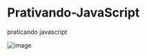 # Prativando-JavaScript
praticando javascript

![image](https://user-images.githubusercontent.com/90536013/206065444-b8bbcdfb-7076-4ed6-9459-95a60d7cca9d.png)


